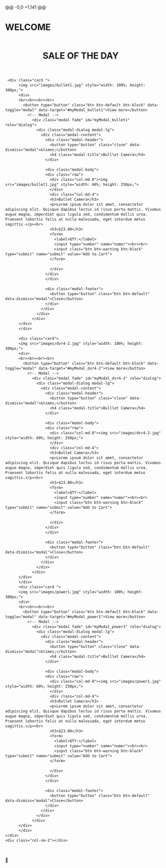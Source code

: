 
@@ -0,0 +1,141 @@
<?php include 'header.php' ?>


<div id="home" class="container-fluid">
<h1>WELCOME</h1>
</div>
      
<div class="home-info">
  <div class="sale"><marquee behavior="alternate"><h1>SALE OF THE DAY </h1><br></marquee></div>
  <div class="row">
    <div class="col-sm-2"></div>
    <div class="col-sm-8">
    
     <div class="card ">
          <img src="images/bullet1.jpg" style="width: 100%; height: 300px;">
          <div>
          <br><br><br><br>
            <button type="button" class="btn btn-default btn-block" data-toggle="modal" data-target="#myModal_bullet1">View more</button>
              <!-- Modal -->
                <div class="modal fade" id="myModal_bullet1" role="dialog">
                  <div class="modal-dialog modal-lg">
                    <div class="modal-content">
                      <div class="modal-header">
                        <button type="button" class="close" data-dismiss="modal">&times;</button>
                        <h4 class="modal-title">Bulllet Camera</h4>
                      </div>

                      <div class="modal-body">
                      <div class="row">
                        <div class="col-md-8"><img src="images/bullet1.jpg" style="width: 60%; height: 250px;">
                        </div>
                        <div class="col-md-4">
                        <h3>Bullet Camera</h3>
                        <p>Lorem ipsum dolor sit amet, consectetur adipiscing elit. Quisque dapibus lectus id risus porta mattis. Vivamus augue magna, imperdiet quis ligula sed, condimentum mollis urna. Praesent lobortis felis at nulla malesuada, eget interdum metus sagittis.</p><br>
                        <h3>$23.00</h3>
                        <form>
                          <label>QTY:</label>
                          <input type="number" name="numer"><br><br>
                          <input class="btn btn-warning btn-block" type="submit" name="submit" value="Add to Cart">
                        </form>

                        </div>
                      </div>
                      </div>

                      <div class="modal-footer">
                        <button type="button" class="btn btn-default" data-dismiss="modal">Close</button>
                      </div>
                    </div>
                  </div>
                </div>
          </div>
          </div>

          <div class="card">
          <img src="images/dvr4-2.jpg" style="width: 100%; height: 300px;">
          <div>
          <br><br><br><br>
            <button type="button" class="btn btn-default btn-block" data-toggle="modal" data-target="#myModal_dvr4-2">View more</button>
              <!-- Modal -->
                <div class="modal fade" id="myModal_dvr4-2" role="dialog">
                  <div class="modal-dialog modal-lg">
                    <div class="modal-content">
                      <div class="modal-header">
                        <button type="button" class="close" data-dismiss="modal">&times;</button>
                        <h4 class="modal-title">Bulllet Camera</h4>
                      </div>

                      <div class="modal-body">
                      <div class="row">
                        <div class="col-md-8"><img src="images/dvr4-2.jpg" style="width: 60%; height: 250px;">
                        </div>
                        <div class="col-md-4">
                        <h3>Bullet Camera</h3>
                        <p>Lorem ipsum dolor sit amet, consectetur adipiscing elit. Quisque dapibus lectus id risus porta mattis. Vivamus augue magna, imperdiet quis ligula sed, condimentum mollis urna. Praesent lobortis felis at nulla malesuada, eget interdum metus sagittis.</p><br>
                        <h3>$23.00</h3>
                        <form>
                          <label>QTY:</label>
                          <input type="number" name="numer"><br><br>
                          <input class="btn btn-warning btn-block" type="submit" name="submit" value="Add to Cart">
                        </form>

                        </div>
                      </div>
                      </div>

                      <div class="modal-footer">
                        <button type="button" class="btn btn-default" data-dismiss="modal">Close</button>
                      </div>
                    </div>
                  </div>
                </div>
          </div>
          </div>
          <div class="card ">
          <img src="images/power1.jpg" style="width: 100%; height: 300px;">
          <div>
          <br><br><br><br>
            <button type="button" class="btn btn-default btn-block" data-toggle="modal" data-target="#myModal_power1">View more</button>
              <!-- Modal -->
                <div class="modal fade" id="myModal_power1" role="dialog">
                  <div class="modal-dialog modal-lg">
                    <div class="modal-content">
                      <div class="modal-header">
                        <button type="button" class="close" data-dismiss="modal">&times;</button>
                        <h4 class="modal-title">Bulllet Camera</h4>
                      </div>

                      <div class="modal-body">
                      <div class="row">
                        <div class="col-md-8"><img src="images/power1.jpg" style="width: 60%; height: 250px;">
                        </div>
                        <div class="col-md-4">
                        <h3>Bullet Camera</h3>
                        <p>Lorem ipsum dolor sit amet, consectetur adipiscing elit. Quisque dapibus lectus id risus porta mattis. Vivamus augue magna, imperdiet quis ligula sed, condimentum mollis urna. Praesent lobortis felis at nulla malesuada, eget interdum metus sagittis.</p><br>
                        <h3>$23.00</h3>
                        <form>
                          <label>QTY:</label>
                          <input type="number" name="numer"><br><br>
                          <input class="btn btn-warning btn-block" type="submit" name="submit" value="Add to Cart">
                        </form>

                        </div>
                      </div>
                      </div>

                      <div class="modal-footer">
                        <button type="button" class="btn btn-default" data-dismiss="modal">Close</button>
                      </div>
                    </div>
                  </div>
                </div>
          </div>
          </div>
    </div>
    <div class="col-sm-2"></div>
  </div>
  <br><br>
</div>

<?php include 'footer.php' ?> 

